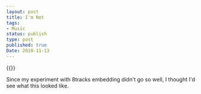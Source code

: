 ```yaml
---
layout: post
title: I'm Not
tags:
- Music
status: publish
type: post
published: true
Date: 2010-11-13
---
```

{{<youtube OFC41052src>}}

Since my experiment with 8tracks embedding didn't go so well, I thought I'd see what this looked like.
